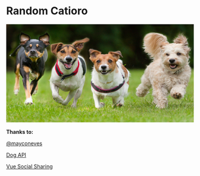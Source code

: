 # Random Catioro

![Random Catioro](https://raw.githubusercontent.com/morikawa77/catioro/master/thumbnail.jpg)

**Thanks to:**

[@mayconeves](https://github.com/mayconeves)

[Dog API](https://dog.ceo/dog-api/)

[Vue Social Sharing](https://github.com/nicolasbeauvais/vue-social-sharing)
